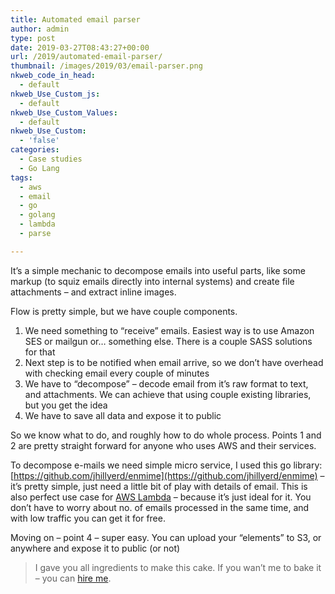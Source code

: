 ```yaml
---
title: Automated email parser
author: admin
type: post
date: 2019-03-27T08:43:27+00:00
url: /2019/automated-email-parser/
thumbnail: /images/2019/03/email-parser.png
nkweb_code_in_head:
  - default
nkweb_Use_Custom_js:
  - default
nkweb_Use_Custom_Values:
  - default
nkweb_Use_Custom:
  - 'false'
categories:
  - Case studies
  - Go Lang
tags:
  - aws
  - email
  - go
  - golang
  - lambda
  - parse

---
```

It&#8217;s a simple mechanic to decompose emails into useful parts, like some markup (to squiz emails directly into internal systems) and create file attachments &#8211; and extract inline images. 

Flow is pretty simple, but we have couple components.

  1. We need something to &#8220;receive&#8221; emails. Easiest way is to use Amazon SES or mailgun or&#8230; something else. There is a couple SASS solutions for that
  2. Next step is to be notified when email arrive, so we don&#8217;t have overhead with checking email every couple of minutes
  3. We have to &#8220;decompose&#8221; &#8211; decode email from it&#8217;s raw format to text, and attachments. We can achieve that using couple existing libraries, but you get the idea
  4. We have to save all data and expose it to public

So we know what to do, and roughly how to do whole process. Points 1 and 2 are pretty straight forward for anyone who uses AWS and their services. 

To decompose e-mails we need simple micro service, I used this go library: [https://github.com/jhillyerd/enmime](https://github.com/jhillyerd/enmime) – it’s pretty simple, just need a little bit of play with details of email. This is also perfect use case for [AWS Lambda](https://aws.amazon.com/lambda/) – because it’s just ideal for it. You don’t have to worry about no. of emails processed in the same time, and with low traffic you can get it for free.

Moving on &#8211; point 4 &#8211; super easy. You can upload your &#8220;elements&#8221; to S3, or anywhere and expose it to public (or not)  


> I gave you all ingredients to make this cake. If you wan&#8217;t me to bake it &#8211; you can [hire me](/contact-us/).
 